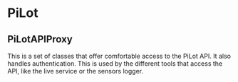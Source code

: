 # PiLot
## PiLotAPIProxy

This is a set of classes that offer comfortable access to the PiLot API. It also handles authentication. This is used
by the different tools that access the API, like the live service or the sensors logger.
